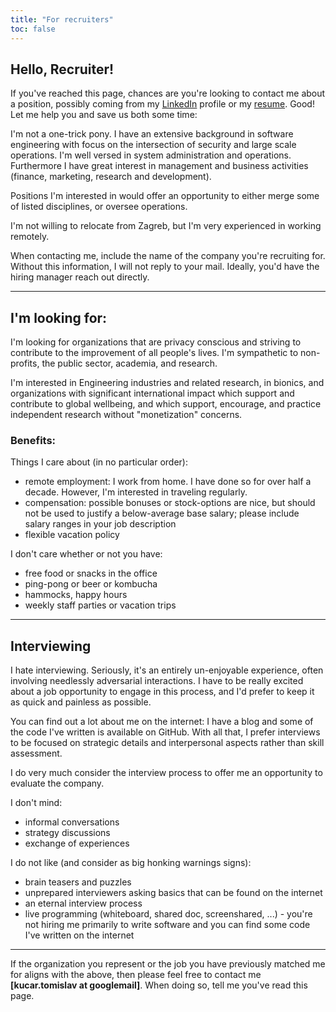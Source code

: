 ```yaml
---
title: "For recruiters"
toc: false
---
```


## Hello, Recruiter!
If you've reached this page, chances are you're looking to contact me about a position, possibly coming from my [LinkedIn](https://www.linkedin.com/in/frainfreeze) profile or my [resume](https://frainfreeze.github.io/about.html). Good! Let me help you and save us both some time:

I'm not a one-trick pony. I have an extensive background in software engineering with focus on the intersection of security and large scale operations. I'm well versed in system administration and operations. Furthermore I have great interest in management and business activities (finance, marketing, research and development).

Positions I'm interested in would offer an opportunity to either merge some of listed disciplines, or oversee operations. 

I'm not willing to relocate from Zagreb, but I'm very experienced in working remotely.

When contacting me, include the name of the company you're recruiting for. Without this information, I will not reply to your mail. Ideally, you'd have the hiring manager reach out directly. 

----

## I'm looking for:
I'm looking for organizations that are privacy conscious and striving to contribute to the improvement of all people's lives. I'm sympathetic to non-profits, the public sector, academia, and research.

I'm interested in Engineering industries and related research, in bionics, and organizations with significant international impact which support and contribute to global wellbeing, and which support, encourage, and practice independent research without "monetization" concerns.

### Benefits:
Things I care about (in no particular order):
- remote employment: I work from home. I have done so for over half a decade. However, I'm interested in traveling regularly.
- compensation: possible bonuses or stock-options are nice, but should not be used to justify a below-average base salary; please include salary ranges in your job description
- flexible vacation policy

I don't care whether or not you have:
- free food or snacks in the office
- ping-pong or beer or kombucha
- hammocks, happy hours
- weekly staff parties or vacation trips

----

## Interviewing
I hate interviewing. Seriously, it's an entirely un-enjoyable experience, often involving needlessly adversarial interactions. I have to be really excited about a job opportunity to engage in this process, and I'd prefer to keep it as quick and painless as possible.

You can find out a lot about me on the internet: I have a blog and some of the code I've written is available on GitHub. With all that, I prefer interviews to be focused on strategic details and interpersonal aspects rather than skill assessment.

I do very much consider the interview process to offer me an opportunity to evaluate the company.

I don't mind:
- informal conversations
- strategy discussions
- exchange of experiences

I do not like (and consider as big honking warnings signs):
- brain teasers and puzzles
- unprepared interviewers asking basics that can be found on the internet
- an eternal interview process
- live programming (whiteboard, shared doc, screenshared, ...)      - you're not hiring me primarily to write software and you can find some code I've written on the internet

----

If the organization you represent or the job you have previously matched me for aligns with the above, then please feel free to contact me **[kucar.tomislav at googlemail]**. When doing so, tell me you've read this page.